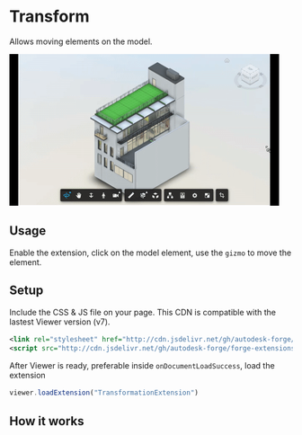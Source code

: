 # Transform

Allows moving elements on the model.

![thumbnail](extension.gif)

## Usage

Enable the extension, click on the model element, use the `gizmo` to move the element.

## Setup

Include the CSS & JS file on your page. This CDN is compatible with the lastest Viewer version (v7).

```xml
<link rel="stylesheet" href="http://cdn.jsdelivr.net/gh/autodesk-forge/forge-extensions/public/extensions/transform/contents/main.css">
<script src="http://cdn.jsdelivr.net/gh/autodesk-forge/forge-extensions/public/extensions/transform/contents/main.js"></script>
```

After Viewer is ready, preferable inside `onDocumentLoadSuccess`, load the extension

```javascript
viewer.loadExtension("TransformationExtension")
```

## How it works


